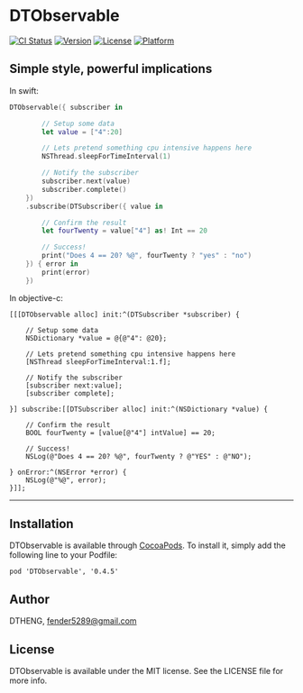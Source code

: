 # DTObservable

[![CI Status](http://img.shields.io/travis/DTHENG/DTObservable.svg?style=flat)](https://travis-ci.org/DTHENG/DTObservable)
[![Version](https://img.shields.io/cocoapods/v/DTObservable.svg?style=flat)](http://cocoadocs.org/docsets/DTObservable)
[![License](https://img.shields.io/cocoapods/l/DTObservable.svg?style=flat)](http://cocoadocs.org/docsets/DTObservable)
[![Platform](https://img.shields.io/cocoapods/p/DTObservable.svg?style=flat)](http://cocoadocs.org/docsets/DTObservable)

## Simple style, powerful implications

In swift:

```swift
DTObservable({ subscriber in

        // Setup some data
        let value = ["4":20]

        // Lets pretend something cpu intensive happens here
        NSThread.sleepForTimeInterval(1)

        // Notify the subscriber
        subscriber.next(value)
        subscriber.complete()
    })
    .subscribe(DTSubscriber({ value in

        // Confirm the result
        let fourTwenty = value["4"] as! Int == 20

        // Success!
        print("Does 4 == 20? %@", fourTwenty ? "yes" : "no")
    }) { error in
        print(error)
    })
```


In objective-c:
```obj-c
[[[DTObservable alloc] init:^(DTSubscriber *subscriber) {

    // Setup some data
    NSDictionary *value = @{@"4": @20};

    // Lets pretend something cpu intensive happens here
    [NSThread sleepForTimeInterval:1.f];

    // Notify the subscriber
    [subscriber next:value];
    [subscriber complete];

}] subscribe:[[DTSubscriber alloc] init:^(NSDictionary *value) {

    // Confirm the result
    BOOL fourTwenty = [value[@"4"] intValue] == 20;

    // Success!
    NSLog(@"Does 4 == 20? %@", fourTwenty ? @"YES" : @"NO");

} onError:^(NSError *error) {
    NSLog(@"%@", error);
}]];
```

- - -

## Installation

DTObservable is available through [CocoaPods](http://cocoapods.org). To install
it, simply add the following line to your Podfile:

    pod 'DTObservable', '0.4.5'

## Author

DTHENG, fender5289@gmail.com

## License

DTObservable is available under the MIT license. See the LICENSE file for more info.

